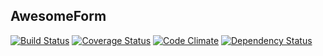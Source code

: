 ## AwesomeForm

[![Build Status](https://travis-ci.org/abe33/awesome_form.png)](https://travis-ci.org/abe33/awesome_form)
[![Coverage Status](https://coveralls.io/repos/abe33/awesome_form/badge.png)](https://coveralls.io/r/abe33/awesome_form)
[![Code Climate](https://codeclimate.com/github/abe33/awesome_form.png)](https://codeclimate.com/github/abe33/awesome_form)
[![Dependency Status](https://gemnasium.com/abe33/awesome_form.png)](https://gemnasium.com/abe33/awesome_form)
